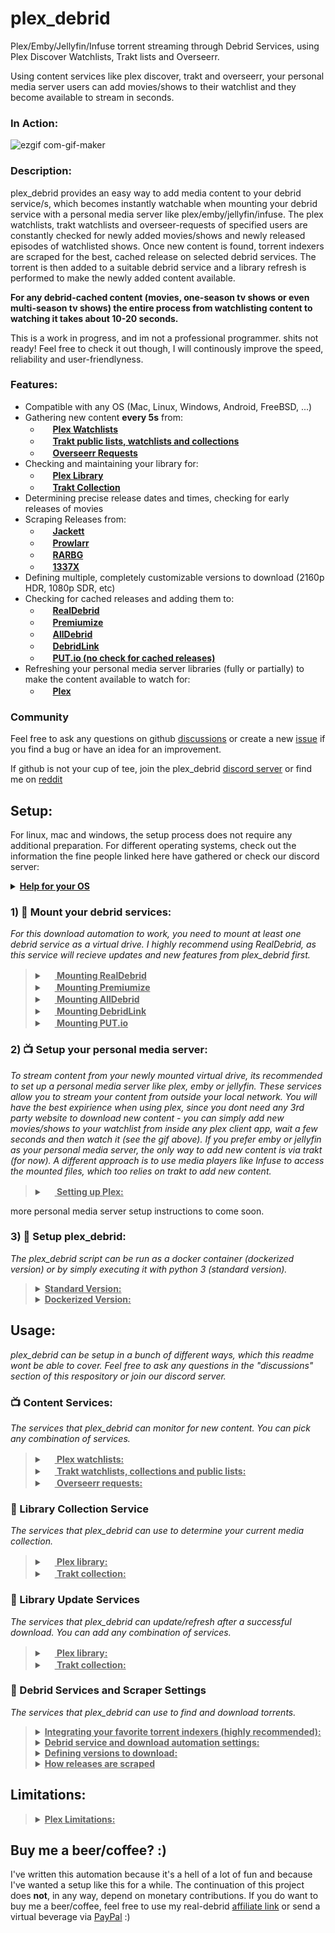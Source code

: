 # plex_debrid
Plex/Emby/Jellyfin/Infuse torrent streaming through Debrid Services, using Plex Discover Watchlists, Trakt lists and Overseerr.

Using content services like plex discover, trakt and overseerr, your personal media server users can add movies/shows to their watchlist and they become available to stream in seconds.

### In Action:

![ezgif com-gif-maker](https://user-images.githubusercontent.com/71379623/185643627-45217303-75d8-4c9d-8c8b-41bb2e27fd87.gif)


### Description:

plex_debrid provides an easy way to add media content to your debrid service/s, which becomes instantly watchable when mounting your debrid service with a personal media server like plex/emby/jellyfin/infuse. The plex watchlists, trakt watchlists and overseer-requests of specified users are constantly checked for newly added movies/shows and newly released episodes of watchlisted shows. Once new content is found, torrent indexers are scraped for the best, cached release on selected debrid services. The torrent is then added to a suitable debrid service and a library refresh is performed to make the newly added content available. 

**For any debrid-cached content (movies, one-season tv shows or even multi-season tv shows) the entire process from watchlisting content to watching it takes about 10-20 seconds.**

This is a work in progress, and im not a professional programmer. shits not ready! Feel free to check it out though, I will continously improve the speed, reliability and user-friendlyness.

### Features:
- Compatible with any OS (Mac, Linux, Windows, Android, FreeBSD, ...)
- Gathering new content **every 5s** from:
   - <img src="https://app.plex.tv/desktop/favicon.ico" height="16"> **[Plex Watchlists](https://plex.tv/)**
   - <img src="https://walter.trakt.tv/hotlink-ok/public/favicon.ico" height="16"> **[Trakt public lists, watchlists and collections](https://trakt.tv/)**
   - <img src="https://hotio.dev/webhook-avatars/overseerr.png" height="16"> **[Overseerr Requests](https://overseerr.dev/)**
- Checking and maintaining your library for:
   - <img src="https://app.plex.tv/desktop/favicon.ico" height="16"> **[Plex Library](https://plex.tv/)**
   - <img src="https://walter.trakt.tv/hotlink-ok/public/favicon.ico" height="16"> **[Trakt Collection](https://trakt.tv/)**
- Determining precise release dates and times, checking for early releases of movies
- Scraping Releases from:
   - <img src="https://user-images.githubusercontent.com/27040483/28728094-99f3e3f6-73c7-11e7-8f8d-28912dc6ac0d.png" height="16"> **[Jackett](https://github.com/Jackett/Jackett)**
   - <img src="https://prowlarr.com/img/favicon-32x32.png" height="16"> **[Prowlarr](https://github.com/Prowlarr/Prowlarr)**
   - <img src="https://progsoft.net/images/rarbg-icon-648af4dcc6ec63ee49d6c050af63d2547c74d46c.png" height="16"> **[RARBG](https://rarbg.to/)**
   - <img src="https://1337x.to/favicon.ico" height="16"> **[1337X](https://1337x.to/)**
- Defining multiple, completely customizable versions to download (2160p HDR, 1080p SDR, etc)
- Checking for cached releases and adding them to:
   - <img src="https://fcdn.real-debrid.com/0818/favicons/favicon.ico" height="16"> **[RealDebrid](http://real-debrid.com/?id=5708990)**
   - <img src="https://www.premiumize.me/favicon-16x16.png" height="16"> **[Premiumize](https://www.premiumize.me/)**
   - <img src="https://cdn.alldebrid.com/lib/images/default/favicon.png" height="16"> **[AllDebrid](https://alldebrid.com/)**
   - <img src="https://cdn.debrid-link.com/favicon.ico?i=2" height="16"> **[DebridLink](https://debrid-link.com/)**
   - <img src="https://app.put.io/assets/favicon-32x32.png" height="16"> **[PUT.io (no check for cached releases)](https://put.io/)**
- Refreshing your personal media server libraries (fully or partially) to make the content available to watch for:
   - <img src="https://app.plex.tv/desktop/favicon.ico" height="16"> **[Plex](https://plex.tv/)**


### Community

Feel free to ask any questions on github [discussions](https://github.com/itsToggle/plex_debrid/discussions) or create a new [issue](https://github.com/itsToggle/plex_debrid/issues) if you find a bug or have an idea for an improvement.

If github is not your cup of tee, join the plex_debrid [discord server](https://discord.gg/UKkPeRdukx) or find me on [reddit](https://www.reddit.com/user/itsToggle)

## Setup:
For linux, mac and windows, the setup process does not require any additional preparation. For different operating systems, check out the information the fine people linked here have gathered or check our discord server:
<details>
  <summary><b><u>Help for your OS</u></b></summary>
  
  - **[FreeBSD (u/TheNicestRichtofen)](https://www.reddit.com/r/Piracy/comments/v5zpj7/comment/ibnikqh/?utm_source=share&utm_medium=web2x&context=3)**
  - **[Android](https://github.com/itsToggle/plex_debrid/tree/android)**
  - **Rooted Nvidia Shield guide from user "b u n n y" up on discord**
</details>

### 1) :open_file_folder: Mount your debrid services:

*For this download automation to work, you need to mount at least one debrid service as a virtual drive. I highly recommend using RealDebrid, as this service will recieve updates and new features from plex_debrid first.*
>
><details>
>  <summary><b><u><img src="https://fcdn.real-debrid.com/0818/favicons/favicon.ico" height="16"> Mounting RealDebrid</u></b></summary>
>  
>  Realdebrid has now implement support for WebDav, which makes it mountable with official rclone software.
>  
>  I do still recomend using my fork, since realdebrids WebDav does not allow for torrent file deletion through rclone and they limit the amount of torrents displayed to 200. They do claim the torrent file deletion works with other webdav mount programs, but i have not been able to test this yet. It also seems that the official realdebrid webdav is still slower and more bandwidth heavy than my rclone fork, because mounting the webdav leads to frequent re-discovering of already downloaded content. 
>  
>  **Mounting with my fork:**
>  
>  1. Install my rclone fork: https://github.com/itsToggle/rclone_rd
>  2. configure rclone by running the command 'rclone config' (could be './rclone config' and depending on your os, the filename could be './rclone-linux' or similar. If you get a permission denied error (linux & macos), run 'sudo chmod u+x rclone-linux', adjusted to the filename.)
>  3. create a new remote by typing 'n'
>  4. give your remote a name (e.g. 'your-remote')
>  5. choose '47) realdebrid' as your remote type
>  6. follow the rest of the prompted instructions, choose 'no advaced configuration'
>  7. You can mount your newly created remote by running the command 'rclone cmount your-remote: X: --dir-cache-time 10s' (replace 'your-remote' with your remote name, replace 'X' with a drive letter of your choice or replace 'X:' with a destination folder)
>  8. If you are running my rclone fork on Linux, replace "cmount" with "mount" in the command above.
>  9. You've successfuly created a virtual drive of your debrid service!
>  
>  *You can run rclone as a background service by adding the mounting tag '--no-console' (Windows) or '--deamon' (Linux, Mac, etc).*
> 
>  **Mounting with official rclone software (WebDav)**
>  
>  1. Install the official rclone software: https://github.com/rclone/rclone or my fork: https://github.com/itsToggle/rclone_rd
>  2. configure rclone by running the command 'rclone config' (could be './rclone config' depending on your os)
>  3. create a new remote by typing 'n'
>  4. give your remote a name (e.g. 'your-remote')
>  5. choose '45) WebDav' as your remote type
>  6. enter 'https://dav.real-debrid.com/' as the server url
>  7. choose option '5) (other)'
>  8. enter your realdebrid user name as your user name
>  9. choose option 'y) yes, enter in my own password'
>  10. enter your webdav password (available in your account settings) as the password
>  11. You can mount your newly created remote by running the command 'rclone mount your-remote:torrents X: --dir-cache-time 10s' (replace 'your-remote' with your remote name, replace X with a drive letter of your choice or replace 'X:' with a destination folder)
>  12. You've successfuly created a virtual drive of your debrid service!
> 
>  *You can run rclone as a background service by adding the mounting tag '--no-console' (Windows) or '--deamon' (Linux, Mac, etc)*
></details>
>
><details>
>  <summary><b><u><img src="https://www.premiumize.me/favicon-16x16.png" height="16"> Mounting Premiumize</u></b></summary>
>  
>  1. Install the official rclone software: https://github.com/rclone/rclone or my fork: https://github.com/itsToggle/rclone_rd
>  2. configure rclone by running the command 'rclone config' (could be './rclone config' depending on your os)
>  3. create a new remote by typing 'n'
>  4. give your remote a name (e.g. 'your-remote')
>  5. choose '46) premiumize' as your remote type
>  6. follow the rest of the prompted instructions, choose 'no advaced configuration'
>  7. You can mount your newly created remote by running the command 'rclone mount your-remote: X: --dir-cache-time 10s' (replace 'your-remote' with your remote name, replace X with a drive letter of your choice or replace 'X:' with a destination folder)
>  8. You've successfuly created a virtual drive of your debrid service!
>  
>  *You can run rclone as a background service by adding the mounting tag '--no-console' (Windows) or '--deamon' (Linux, Mac, etc)*
></details>
>
><details>
>  <summary><b><u><img src="https://cdn.alldebrid.com/lib/images/default/favicon.png" height="16"> Mounting AllDebrid</u></b></summary>
>  
>  1. Install the official rclone software: https://github.com/rclone/rclone or my fork: https://github.com/itsToggle/rclone_rd
>  2. configure rclone by running the command 'rclone config' (could be './rclone config' depending on your os)
>  3. create a new remote by typing 'n'
>  4. give your remote a name (e.g. 'your-remote')
>  5. choose '42) WebDav' as your remote type
>  6. enter 'https://alldebrid.com/webdav/' as the server url
>  7. choose option '5) (other)'
>  8. enter an api key as your user name
>  9. choose option 'y) yes, enter in my own password'
>  10. enter 'eeeee' as the password
>  11. You can mount your newly created remote by running the command 'rclone mount your-remote:links X: --dir-cache-time 10s' (replace 'your-remote' with your remote name, replace X with a drive letter of your choice or replace 'X:' with a destination folder)
>  12. You've successfuly created a virtual drive of your debrid service!
>  13. You will only be able to watch content from the "links" and "history" folder, not the "magnet" folder. The "links" folder is recommended and the one used in the mounting command above.
>  
>  *You can run rclone as a background service by adding the mounting tag '--no-console' (Windows) or '--deamon' (Linux, Mac, etc)*
></details>
>
><details>
>  <summary><b><u><img src="https://cdn.debrid-link.com/favicon.ico?i=2" height="16"> Mounting DebridLink</u></b></summary>
>  
>  1. Install the official rclone software: https://github.com/rclone/rclone or my fork: https://github.com/itsToggle/rclone_rd
>  2. configure rclone by running the command 'rclone config' (could be './rclone config' depending on your os)
>  3. create a new remote by typing 'n'
>  4. give your remote a name (e.g. 'your-remote')
>  5. choose '42) WebDav' as your remote type
>  6. enter 'https://webdav.debrid.link' as the server url
>  7. choose option '5) (other)'
>  8. enter your debrid-link user name as your user name
>  9. choose option 'y) yes, enter in my own password'
>  10. enter your "passkey" (Available in your account) as the password
>  11. You can mount your newly created remote by running the command 'rclone mount your-remote X: --dir-cache-time 10s' (replace 'your-remote' with your remote name, replace X with a drive letter of your choice or replace 'X:' with a destination folder)
>  12. You've successfuly created a virtual drive of your debrid service!
>  
>  *You can run rclone as a background service by adding the mounting tag '--no-console' (Windows) or '--deamon' (Linux, Mac, etc)*
></details>
>
><details>
>  <summary><b><u><img src="https://app.put.io/assets/favicon-32x32.png" height="16"> Mounting PUT.io</u></b></summary>
>  
>  Here is a nicely written article from the put.io team on how to mount put.io using rclone:
>  
>  http://help.put.io/en/articles/3480094-plex-rclone
>  
>You can mount your newly created remote by running the command 'rclone mount your-remote X: --dir-cache-time 10s' (replace 'your-remote' with your remote name, replace X with a drive letter of your choice or replace 'X:' with a destination folder)
>  
>  *You can run rclone as a background service by adding the mounting tag '--no-console' (Windows) or '--deamon' (Linux, Mac, etc)*
></details>

### 2) :tv: Setup your personal media server:

*To stream content from your newly mounted virtual drive, its recommended to set up a personal media server like plex, emby or jellyfin. These services allow you to stream your content from outside your local network. You will have the best expirience when using plex, since you dont need any 3rd party website to download new content - you can simply add new movies/shows to your watchlist from inside any plex client app, wait a few seconds and then watch it (see the gif above). If you prefer emby or jellyfin as your personal media server, the only way to add new content is via trakt (for now). A different approach is to use media players like Infuse to access the mounted files, which too relies on trakt to add new content.*

><details>
>  <summary><b><u><img src="https://app.plex.tv/desktop/favicon.ico" height="16"> Setting up Plex:</u></b></summary>
>  
>  1. Create a plex 'movie' library of the mounted virtual drive or add the virtual drive to an existing 'movie' library.
>  2. Create a plex 'shows' library of the mounted virtual drive or add the virtual drive to an existing 'shows' library.
>  3. *If you are running rclone on a Linux based OS and Plex cant find your mounted virtual drive, try adding the mounting tag '--allow-other'*
>  4. *Recommendation: disable 'video preview thumbnails', disable the scheduled task 'perfom extensive media analysis' to reduce the download traffic*
>  5. Disable the libary setting "Empty trash after every scan", to make sure that no content is removed accidentaly
>  6. You and your home users can now stream cached torrents from your debrid service/s!
>  
>  **Please keep your libraries metadata agent as the default Plex metadata agent**
>  </details>

more personal media server setup instructions to come soon.

### 3) :page_facing_up: Setup plex_debrid:

*The plex_debrid script can be run as a docker container (dockerized version) or by simply executing it with python 3 (standard version).*

><details>
>  <summary><b><u>Standard Version:</u></b></summary>
>  
>  0. Clone this repository with git or click on "code" (top right) and then "download zip" 
>  1. Run `pip install -r requirements.txt`
>  2. Run the script!
>  3. The script will guide you through the initial setup and the next steps. When setting up plex_debrid, you will be prompted to choose the 4 main services that this script connects:
>  4. Pick and setup at least one **content service** which plex_debrid should monitor for new content
>  5. Pick and setup a **library collection service**, which plex_debrid will use to determine your current media collection. If you intend to run a plex server, choose plex.
>  6. Pick and setup a **library update service**, which plex_debrid will update/refresh after a successful download. If you intent to run a plex server, choose plex.
>  7. Pick and setup at least one **debrid service**, which plex_debrid will use to download content.
>  8. You're done!
>  9. Choose option '1' to run the download automation. Choose option '2' to explore or edit the Settings or open the "settings.json" file the script creates after the first run.
>  10. If you dont want the main menu to show when starting the script (for an auto-run setup), navigate to "/Settings/UI Settings/show menu on startup" and set the value to "false".
>  11. Read the rest of the README!
>  
></details>
>
><details>
>  <summary><b><u>Dockerized Version:</u></b></summary>
>   
>  1. Run `docker pull itstoggle/plex_debrid .`or visit https://hub.docker.com/repository/docker/itstoggle/plex_debrid.
>  2. Run `docker run -ti plex_debrid -v /path/on/host:/settings.json` . Where `/path/on/host` is the path where you want to save settings file
>  3. The script will guide you through the initial setup and the next steps. When setting up plex_debrid, you will be prompted to choose the 4 main services that this script connects:
>  4. Pick and setup at least one **content service** which plex_debrid should monitor for new content
>  5. Pick and setup a **library collection service**, which plex_debrid will use to determine your current media collection. If you intent to run a plex server, choose plex.
>  6. Pick and setup a **library update service**, which plex_debrid will update/refresh after a successful download. If you intent to run a plex server, choose plex.
>  7. Pick and setup at least one **debrid service**, which plex_debrid will use to download content.
>  8. You're done!
>  9. Choose option '1' to run the download automation. Choose option '2' to explore or edit the Settings or open the "settings.json" file the script creates after the first run.
>  10. If you dont want the main menu to show when starting the script (for an auto-run setup), navigate to "/Settings/UI Settings/show menu on startup" and set the value to "false".
>  11. Read the rest of the README!
>  
></details>

## Usage:

*plex_debrid can be setup in a bunch of different ways, which this readme wont be able to cover. Feel free to ask any questions in the "discussions" section of this respository or join our discord server.*

### :tv: Content Services:

*The services that plex_debrid can monitor for new content. You can pick any combination of services.*

><details>
>  <summary><b><u><img src="https://app.plex.tv/desktop/favicon.ico" height="16"> Plex watchlists:</u></b></summary>
>  
>  - The Plex Watchlist and the Discover feature are only available for accounts that are linked to an email address - so no managed accounts.
>  - To allow content download from inside any plex client by yourself and other users, create a new user by navigation to '/Settings/Content Services/Plex/Plex users/Edit/Add user'.
>  - You and the users you've added can now browse the Discover part of Plex and download content by adding it to the Plex Watchlist.
>  - If you want to delete something from your Plex server, make sure that you've removed it from your Watchlist first. Otherwise the script will see that its in your watchlist and not on your server and will simply download it again.
>  - By default, movies that you add to your Plex Watchlist are removed automatically once they are downloaded and shows stay in the Watchlist, because only shows that are in the Watchlist are monitored for newly released episodes. You can change which media type/s should be automatically removed from your watchlist by navigating to '/Settings/Content Services/Plex/Plex auto remove'
>  - The script tries its best to avoid downloading unwanted (e.g. sample) files. If samples still show up on plex, you can create a .plexignore file and add it to the mounts parent directory (more info [here](https://support.plex.tv/articles/201381883-special-keyword-file-folder-exclusion/)).
>  - The Plex Watchlist of your specified users will polled for changes every 5 seconds, which is when it will try to find newly added content. 
>  - The Plex Watchlist will be updated entirely every 30 minutes, which is when it will try to find newly released episodes from watchlisted series. This is only done every 30 minutes, because building the whole watchlist can take more than a minute, depending on the amount of shows you have in there.
>  - If you dont want to download a specific episode or season of a show, navigate to that show in the discovery feature and mark the episodes/seasons that you want to ignore as 'watched'. The watch status inside the discovery feature is not connected to the watch status inside your libraries (by default).
>  - When some plex watchlisted content could repeatedly not be downloaded, it will be marked as 'watched' in the Discovery feature of the first specified user. This will cause the scraper to ignore the content, until its marked as 'unwatched' again.
>  - You can connect plex_debrid to trakt.tv to get more accurate release dates and times for your content.
>  - You can explore and remove ignored content in the main menu.
>
></details>
>
><details>
>  <summary><b><u><img src="https://walter.trakt.tv/hotlink-ok/public/favicon.ico" height="16"> Trakt watchlists, collections and public lists:</u></b></summary>
>  
>  - To connect the script to trakt, navigate to '/Settings/Content Services/Trakt/Trakt users/Edit/Add user'. You can add an unlimited amount of users.
>  - To monitor and download your users trakt watchlists, collections or public lists, navigate to '/Settings/Content Services/Trakt/Trakt lists'. By default, no trakt list is monitored for new content.
>  - Only movies and entire shows in the watchlists, public lists and collections are downloaded. Not single seasons or episodes (for now).
>  - The trakt watchlists of specified users is updated every 5s.
>  - Shows in the trakt collections of specified users are checked for newly released episodes every 30min.
>  - Public lists are updated every 30min.
>
></details>
>
><details>
>  <summary><b><u><img src="https://hotio.dev/webhook-avatars/overseerr.png" height="16"> Overseerr requests:</u></b></summary>
> 
>  - You can connect plex_debrid to overseerr to instantly and automatically download approved requests from selected users.
>  - To connect the script to overseerr, navigate to '/Settings/Content Services/Overseerr'. 
>  - By default, all approved requests from all overseerr users are downloaded by plex_debrid. To limit this feature to specific users, navigate to '/Settings/Content Services/Overseerr/Overseerr users'
>
></details>

### :open_file_folder: Library Collection Service

*The services that plex_debrid can use to determine your current media collection.*

><details>
>  <summary><b><u><img src="https://app.plex.tv/desktop/favicon.ico" height="16"> Plex library:</u></b></summary>
>  
>  - To use your plex library as your library service, navigate to '/Settings/Library Service/Library collection service/Change library service/'
>  - If you choose your plex library as your library service, your *entire* Plex Library (including shares) is checked before downloading anything and the script will avoid duplicate downloads. To limit this library check to specific library sections, navigate to '/Settings/Library Service/Library collectikn service/Edit library service/Plex library check/Edit'
>
></details>
>
><details>
>  <summary><b><u><img src="https://walter.trakt.tv/hotlink-ok/public/favicon.ico" height="16"> Trakt collection:</u></b></summary>
>  
>  - To use one of your trakt users collections as your library service, navigate to '/Settings/Library Service/Library collection service/Change library service/'
>  - If you choose your trakt collection as your library service, your *entire* trakt collection is checked before downloading anything and the script will avoid duplicate downloads. 
>
></details>

### 🔁 Library Update Services

*The services that plex_debrid can update/refresh after a successful download. You can add any combination of services.*

><details>
>  <summary><b><u><img src="https://app.plex.tv/desktop/favicon.ico" height="16"> Plex library:</u></b></summary>
>  
>  - To refresh your plex libraries after a succesful download, navigate to '/Settings/Library Service/Library update service/Edit/'
>  - You can add an unlimited amount of libraries to be refreshed
>  - plex_debrid is now capable of only partially scanning your libraries. This feature is currently only available for content that's downloaded through realdebrid.
>
></details>
>
><details>
>  <summary><b><u><img src="https://walter.trakt.tv/hotlink-ok/public/favicon.ico" height="16"> Trakt collection:</u></b></summary>
>  
>  - To mark content as collected on Trakt after it has been successfully downloaded, navigate to '/Settings/Library Service/Library update service/Edit/'
>  - plex_debrid will automatically add the downloaded resolution and other properties of the downloaded media to your trakt collection
>
></details>

### :magnet: Debrid Services and Scraper Settings

*The services that plex_debrid can use to find and download torrents.*

><details>
>  <summary><b><u>Integrating your favorite torrent indexers (highly recommended):</u></b></summary>
>  
>  - The only legacy scrapers currently integrated are for rarbg.to and 1337x.to 
>  - Its recommended to install "jackett", a program that wraps a huge amount of torrent indexers (https://github.com/Jackett/Jackett). Once installed and setup, you can enable jackett by navigating to '/Settings/Scraper/Sources/Edit/Add source/jackett'. Once enabled, you can delete the legacy scrapers, since jackett can handle both 1337x and rarbg.
>  - If you prefer Prowlarr over Jackett, you are able to integrate prowlarr in the same way as jackett. Prowlarr has stricted rate limits than jackett for some indexers (e.g. 1337x), which could cause plex_debrid to timeout the request to prowlarr and therefore find less releases than jackett.
>  - You can now choose to use a specific debrid service for a specific torrent tracker by navigating to "/Settings/Debrid Services/Tracker specific Debrid Services". This comes in handy if you are using a private tracker that forces you to use a debrid service that will seed your torrents (e.g. debridlink,put.io).
>
></details>
>
><details>
>  <summary><b><u>Debrid service and download automation settings:</u></b></summary>
>  
>  - You can add more than one debrid service and change the order in which they should be checked for cached releases by navigating to '/Settings/Debrid Services/Edit'.
>  - In order to scrape for a movie/show, plex_debrid renames the movie/show title. by default, some special characters are removed and spaces are replaced with dots. You can edit the replacement of other special characters (for example replacing '&' with 'and', etc.) by navigating to '/Settings/Scraper/Special character renaming'
>  - If you don't want the main menu to show when you start the script and run the download automation right away, you can define this in the 'UI Settings' section of the 'Settings' menu. You can return to the main menu at any time by typing 'exit'.
>
></details>
>
><details>
>  <summary><b><u>Defining versions to download:</u></b></summary>
>  
>  - You can define what release qualities plex_debrid should download by defining a "version". You can add an unlimited amount of versions by navigating to '/Settings/Scraper Settings/versions'. By default, plex_debrid comes with 2 version definitons ([2160 SDR], [1080p SDR])
>  - versions consist of an unlimited amount of completely customizable rules. Rules can be either formulated as a requirement or as a preference. The first rule has the highest priority, the last one the lowest. To give some examples, here are the rules that make up the default [1080p SDR] version:
>      
>        1) cache status  requirement :   cached
>        2) resolution    requirement :       <=  1080
>        3) resolution    preference  :  highest
>        4) title         requirement :  exclude  (\.DV\.|3D|\.H?D?.?CAM\.)
>        5) title         requirement :  exclude  (\.HDR\.)
>        6) title         preference  :  include  (EXTENDED|REMASTERED)
>        7) size          preference  :   lowest
>        8) seeders       preference  :  highest
>        9) size          requirement :       >=  0.1
>      
>  - plex_debrid will continue looking for your defined versions, even if one version was already successfuly downloaded.
>  - more features to come in the near future! Each version will have an option to only affect a particular media type (example: you only want movies to be downloaded in 4k, not shows). You will also be able to define versions to only affect a few media items by providing their titles (example: you only want "House of the Dragon" and "The rings of power" to be downloaded in 4k).
>
></details>
>
><details>
>  <summary><b><u>How releases are scraped</u></b></summary>
>  
>  The scraping of movies is pretty simple, there is not a lot to explain.
>  
>  When scraping for shows however, the scraper follows the steps below:
>  - If more than 1 season is to be downloaded, the scraper searches for releases with the following query: 'some.show' - which usually returns all releases related to that show.
>    - If more than 3 seasons are to be downloaded, the scraper looks for multi-season packs within the already scraped releases and tries to download one.
>    - The scraper then looks for single-season packs for the remaining seasons within the already scraped releases.
>    - If not all seasons could be downloaded, the scraper specifically searches for the missing seasons with the following query: 'some.show.S0X.'
>  - If less than one entire season is to be downloaded or episodes are still missing, the scraper searches for releases with the following query: 'some.show.S0X' which usually returns all episodes and partial releases of that season.
>    - If missing episodes are found within the already scraped releases, they are downloaded.
>    - If there are still episodes missing, the scraper will look for the individual episodes with the following query: 'some.show.S0XE0X.'
>  
>  All that is done to minimize the amount of calls made to torrent indexers and to fetch the most episodes at once. The process is done via multiprosing to speed things up.
></details>

## Limitations:

><details>
>  <summary><b><u>Plex Limitations:</u></b></summary>
>  
>  - If plex is chosen as the library service, trakt and overseerr content needs to be matched to the plex media type. In order to accurate match content from Overseerr and Trakt to Plex, its neccessary to have at least one movie and one show inside a library thats visible by plex_debrid. Thats because in order to accurately match content, a search by imdb/tmdb/tvdb ID is necessary - which currently only works by requesting a "Fix Match" call to an existing library item. Until Plex allows a universal search by ID, this is the best I can do.
>  - plex_debrid cannot destinguish between a truly empty library and a library that couldnt be reached because its offline (or not reachable for any other reason). In order to avoid unwanted behaviour, the script simply stops running whenever an empty library is encountered. You will need to manually add at least one media item to the libraries visible by plex_debrid, before the download automation can run savely.
>  - The plex discover api only provides release dates, not precise release times. Its recommended to connect the script to trakt.tv, which enables plex_debrid to find more accurate release dates and even find out if movies can be downloaded before their actual release date.
>
></details>

## Buy me a beer/coffee? :)

I've written this automation because it's a hell of a lot of fun and because I've wanted a setup like this for a while. The continuation of this project does **not**, in any way, depend on monetary contributions. If you do want to buy me a beer/coffee, feel free to use my real-debrid [affiliate link](http://real-debrid.com/?id=5708990) or send a virtual beverage via [PayPal](https://www.paypal.com/paypalme/oidulibbe) :)
